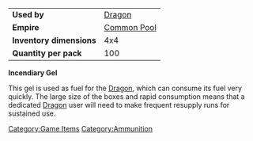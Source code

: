 |                          |                                          |
| ------------------------ | ---------------------------------------- |
| **Used by**              | [Dragon](Dragon.md "wikilink")           |
| **Empire**               | [Common Pool](Common_Pool.md "wikilink") |
| **Inventory dimensions** | 4x4                                      |
| **Quantity per pack**    | 100                                      |

**Incendiary Gel**

This gel is used as fuel for the [Dragon](Dragon.md "wikilink"), which can
consume its fuel very quickly. The large size of the boxes and rapid
consumption means that a dedicated [Dragon](Dragon.md "wikilink") user will
need to make frequent resupply runs for sustained use.

[Category:Game Items](Category:Game_Items.md "wikilink")
[Category:Ammunition](Category:Ammunition.md "wikilink")
